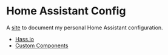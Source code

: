 # Home Assistant Config

A [site](https://metbril.github.io/home-assistant-config) to document my personal Home Assistant configuration.

- [Hass.io](./hassio)
- [Custom Components](./custom_components)